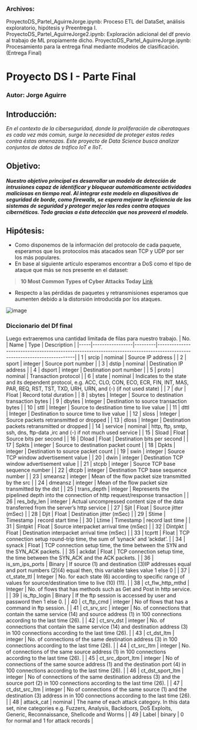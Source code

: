### Archivos:
ProyectoDS_ParteI_AguirreJorge.ipynb: Proceso ETL del DataSet, análisis exploratorio, hipótesis y Preentrega I.
ProyectoDS_ParteI_AguirreJorge2.ipynb: Exploración adicional del df previo al trabajo de ML propiamente dicho.
ProyectoDS_ParteI_AguirreJorge.ipynb: Procesamiento para la entrega final mediante modelos de clasificación. (Entrega Final)

# Proyecto DS I - Parte Final #
### Autor: Jorge Aguirre

## Introducción:

_En el contexto de la ciberseguridad, donde la proliferación de ciberataques es cada vez más común, surge la necesidad de proteger estas redes contra éstas amenazas. Este proyecto de Data Science busca analizar conjuntos de datos de tráfico IoT e IIoT._

## Objetivo:

##### Nuestro objetivo principal es desarrollar un modelo de detección de intrusiones capaz de identificar y bloquear automáticamente actividades maliciosas en tiempo real. Al integrar este modelo en dispositivos de seguridad de borde, como firewalls, se espera mejorar la eficiencia de los sistemas de seguridad y proteger mejor las redes contra ataques cibernéticos. Todo gracias a ésta detección que nos proveerá el modelo. #####

## Hipótesis:
+ Como disponemos de la información del protocolo de cada paquete, esperamos que los protocolos más atacados sean TCP y UDP por ser los más populares.
+ En base al siguiente artículo esperamos encontrar a DoS como el tipo de ataque que más se nos presente en el dataset:
> **10 Most Common Types of Cyber Attacks Today** [Link](https://www.crowdstrike.com/cybersecurity-101/cyberattacks/most-common-types-of-cyberattacks/)
+ Respecto a las pérdidas de paquetes y retransmisiones esperamos que aumenten debido a la distorsión introducida por los ataques.

![image](https://github.com/innovation-hard/DSI/assets/88628990/f3f3866e-3d68-4411-a6a8-6bd947042458)

### Diccionario del Df final
Luego extraeremos una cantidad limitada de filas para nuestro trabajo.
| No. | Name            | Type    | Description                                                                                                             |
|-----|-----------------|---------|-------------------------------------------------------------------------------------------------------------------------|
| 1   | srcip           | nominal | Source IP address                                                                                                       |
| 2   | sport           | integer | Source port number                                                                                                      |
| 3   | dstip           | nominal | Destination IP address                                                                                                  |
| 4   | dsport          | integer | Destination port number                                                                                                 |
| 5   | proto           | nominal | Transaction protocol                                                                                                    |
| 6   | state           | nominal | Indicates to the state and its dependent protocol, e.g. ACC, CLO, CON, ECO, ECR, FIN, INT, MAS, PAR, REQ, RST, TST, TXD, URH, URN, and (-) (if not used state) |
| 7   | dur             | Float   | Record total duration                                                                                                   |
| 8   | sbytes          | Integer | Source to destination transaction bytes                                                                                 |
| 9   | dbytes          | Integer | Destination to source transaction bytes                                                                                 |
| 10  | sttl            | Integer | Source to destination time to live value                                                                                |
| 11  | dttl            | Integer | Destination to source time to live value                                                                                |
| 12  | sloss           | Integer | Source packets retransmitted or dropped                                                                                 |
| 13  | dloss           | Integer | Destination packets retransmitted or dropped                                                                            |
| 14  | service         | nominal | http, ftp, smtp, ssh, dns, ftp-data ,irc  and (-) if not much used service                                               |
| 15  | Sload           | Float   | Source bits per second                                                                                                  |
| 16  | Dload           | Float   | Destination bits per second                                                                                             |
| 17  | Spkts           | integer | Source to destination packet count                                                                                      |
| 18  | Dpkts           | integer | Destination to source packet count                                                                                      |
| 19  | swin            | integer | Source TCP window advertisement value                                                                                   |
| 20  | dwin            | integer | Destination TCP window advertisement value                                                                              |
| 21  | stcpb           | integer | Source TCP base sequence number                                                                                         |
| 22  | dtcpb           | integer | Destination TCP base sequence number                                                                                    |
| 23  | smeansz         | integer | Mean of the flow packet size transmitted by the src                                                                     |
| 24  | dmeansz         | integer | Mean of the flow packet size transmitted by the dst                                                                     |
| 25  | trans_depth     | integer | Represents the pipelined depth into the connection of http request/response transaction                                 |
| 26  | res_bdy_len     | integer | Actual uncompressed content size of the data transferred from the server’s http service                                |
| 27  | Sjit            | Float   | Source jitter (mSec)                                                                                                    |
| 28  | Djit            | Float   | Destination jitter (mSec)                                                                                               |
| 29  | Stime           | Timestamp | record start time                                                                                                      |
| 30  | Ltime           | Timestamp | record last time                                                                                                       |
| 31  | Sintpkt         | Float   | Source interpacket arrival time (mSec)                                                                                  |
| 32  | Dintpkt         | Float   | Destination interpacket arrival time (mSec)                                                                             |
| 33  | tcprtt          | Float   | TCP connection setup round-trip time, the sum of ’synack’ and ’ackdat’.                                                |
| 34  | synack          | Float   | TCP connection setup time, the time between the SYN and the SYN_ACK packets.                                            |
| 35  | ackdat          | Float   | TCP connection setup time, the time between the SYN_ACK and the ACK packets.                                            |
| 36  | is_sm_ips_ports | Binary  | If source (1) and destination (3)IP addresses equal and port numbers (2)(4) equal then, this variable takes value 1 else 0 |
| 37  | ct_state_ttl    | Integer | No. for each state (6) according to specific range of values for source/destination time to live (10) (11).            |
| 38  | ct_flw_http_mthd | Integer | No. of flows that has methods such as Get and Post in http service.                                                     |
| 39  | is_ftp_login    | Binary  | If the ftp session is accessed by user and password then 1 else 0.                                                      |
| 40  | ct_ftp_cmd      | integer | No of flows that has a command in ftp session.                                                                          |
| 41  | ct_srv_src      | integer | No. of connections that contain the same service (14) and source address (1) in 100 connections according to the last time (26). |
| 42  | ct_srv_dst      | integer | No. of connections that contain the same service (14) and destination address (3) in 100 connections according to the last time (26). |
| 43  | ct_dst_ltm      | integer | No. of connections of the same destination address (3) in 100 connections according to the last time (26).            |
| 44  | ct_src_ltm      | integer | No. of connections of the same source address (1) in 100 connections according to the last time (26).                 |
| 45  | ct_src_dport_ltm | integer | No of connections of the same source address (1) and the destination port (4) in 100 connections according to the last time (26). |
| 46  | ct_dst_sport_ltm | integer | No of connections of the same destination address (3) and the source port (2) in 100 connections according to the last time (26). |
| 47  | ct_dst_src_ltm  | integer | No of connections of the same source (1) and the destination (3) address in in 100 connections according to the last time (26). |
| 48  | attack_cat      | nominal | The name of each attack category. In this data set, nine categories e.g. Fuzzers, Analysis, Backdoors, DoS Exploits, Generic, Reconnaissance, Shellcode and Worms |
| 49  | Label           | binary  | 0 for normal and 1 for attack records                                                                                    |
